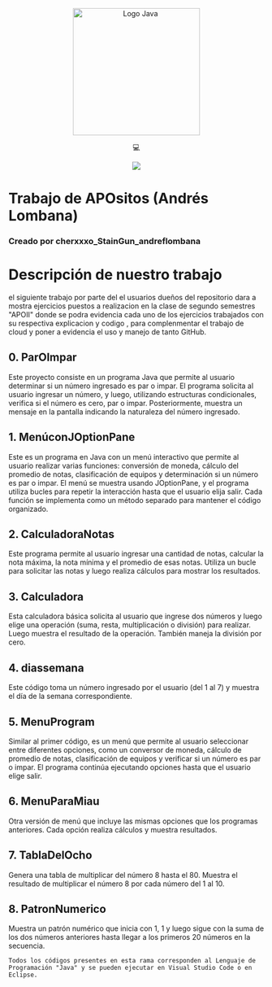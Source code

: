 <p align="center">
    <img src="https://i.imgur.com/F4rhkkR.jpg" width="250" height="250" alt="Logo Java">
</p>

<p align="center">
    💻 
</p>

<p align="center">
    <img src="https://img.shields.io/badge/GitHub-%23121011.svg?style=for-the-badge&logo=github&logoColor=white">
</p>

# Trabajo de APOsitos (Andrés Lombana)

### Creado por cherxxxo_StainGun_andreflombana 

# Descripción  de nuestro trabajo

el siguiente trabajo por parte del el usuarios dueños del repositorio dara a mostra ejercicios puestos a realizacion en la clase de segundo semestres "APOII" donde se podra evidencia cada uno de los ejercicios trabajados con su respectiva explicacion y codigo , para complenmentar el trabajo de cloud y poner a evidencia el uso y manejo de tanto GitHub.

## 0. ParOImpar

Este proyecto consiste en un programa Java que permite al usuario determinar si un número ingresado es par o impar. El programa solicita al usuario ingresar un número, y luego, utilizando estructuras condicionales, verifica si el número es cero, par o impar. Posteriormente, muestra un mensaje en la pantalla indicando la naturaleza del número ingresado.

## 1. MenúconJOptionPane

Este es un programa en Java con un menú interactivo que permite al usuario realizar varias funciones: conversión de moneda, cálculo del promedio de notas, clasificación de equipos y determinación si un número es par o impar. El menú se muestra usando JOptionPane, y el programa utiliza bucles para repetir la interacción hasta que el usuario elija salir. Cada función se implementa como un método separado para mantener el código organizado.

## 2. CalculadoraNotas

Este programa permite al usuario ingresar una cantidad de notas, calcular la nota máxima, la nota mínima y el promedio de esas notas. Utiliza un bucle para solicitar las notas y luego realiza cálculos para mostrar los resultados.

## 3. Calculadora

Esta calculadora básica solicita al usuario que ingrese dos números y luego elige una operación (suma, resta, multiplicación o división) para realizar. Luego muestra el resultado de la operación. También maneja la división por cero.

## 4. diassemana

Este código toma un número ingresado por el usuario (del 1 al 7) y muestra el día de la semana correspondiente.

## 5. MenuProgram

Similar al primer código, es un menú que permite al usuario seleccionar entre diferentes opciones, como un conversor de moneda, cálculo de promedio de notas, clasificación de equipos y verificar si un número es par o impar. El programa continúa ejecutando opciones hasta que el usuario elige salir.

## 6. MenuParaMiau

Otra versión de menú que incluye las mismas opciones que los programas anteriores. Cada opción realiza cálculos y muestra resultados.

## 7. TablaDelOcho

Genera una tabla de multiplicar del número 8 hasta el 80. Muestra el resultado de multiplicar el número 8 por cada número del 1 al 10.

## 8. PatronNumerico

Muestra un patrón numérico que inicia con 1, 1 y luego sigue con la suma de los dos números anteriores hasta llegar a los primeros 20 números en la secuencia.

```
Todos los códigos presentes en esta rama corresponden al Lenguaje de Programación "Java" y se pueden ejecutar en Visual Studio Code o en Eclipse.
```